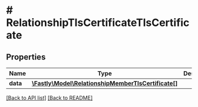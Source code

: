 # # RelationshipTlsCertificateTlsCertificate

## Properties

Name | Type | Description | Notes
------------ | ------------- | ------------- | -------------
**data** | [**\Fastly\Model\RelationshipMemberTlsCertificate[]**](RelationshipMemberTlsCertificate.md) |  | [optional]

[[Back to API list]](../../README.md#endpoints) [[Back to README]](../../README.md)
